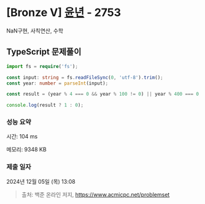# [Bronze V] [윤년](https://www.acmicpc.net/problem/2753) - 2753 

NaN구현, 사칙연산, 수학

## TypeScript 문제풀이

```TypeScript
import fs = require('fs');

const input: string = fs.readFileSync(0, 'utf-8').trim();
const year: number = parseInt(input);

const result = (year % 4 === 0 && year % 100 != 0) || year % 400 === 0;

console.log(result ? 1 : 0);
```

### 성능 요약

시간: 104 ms

메모리: 9348 KB

### 제출 일자

2024년 12월 05일 (목) 13:08

> 출처: 백준 온라인 저지, https://www.acmicpc.net/problemset 

